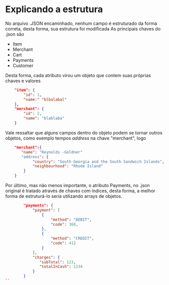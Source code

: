 # Explicando a estrutura

No arquivo .JSON encaminhado, nenhum campo é estruturado da forma correta, desta forma, sua estrutura foi modificada
As principais chaves do .json são
   * Item
   * Merchant
   * Cart
   * Payments
   * Customer
  
Desta forma, cada atributo virou um objeto que contem suas próprias chaves e valores

```json
    "item": {
        "id": 1,
        "name:" "blbalabal"
    },
    "merchant": {
        "id": 2,
        "name": "blablaba"
    }
```

Vale ressaltar que alguns campos dentro do objeto podem se tornar outros objetos, como exemplo tempos *address* na chave "merchant", logo 
```json
    "merchant":{ 
       "name": "Reynolds -Goldner"
       "address": {
            "country": "South Georgia and the South Sandwich Islands",
            "neighbourhood": "Rhode Island"
        }
    }
```

Por último, mas não menos importante, o atributo Payments, no .json original é tratado através de chaves com índices, desta forma, a melhor forma de estruturá-lo seria utilizando arrays de objetos.

```json
        "payments": {
            "payment": [ 
                { 
                    "method": "DEBIT",
                    "code": 368,
                }, 
                {
                    "method": "CREDIT",
                    "code": 412
                }
            ],
            "charges": {
               "subTotal": 123,
               "totalInCash": 1234
            }
        }
``